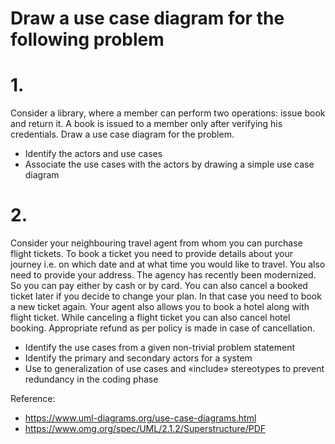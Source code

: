 #  Draw a use case diagram for the following problem

# 1.
Consider a library, where a member can perform two operations: issue book and return it. A book is issued to a member only after verifying his credentials. Draw a use case diagram for the problem. 
- Identify the actors and use cases
- Associate the use cases with the actors by drawing a simple use case diagram

# 2. 
 Consider your neighbouring travel agent from whom you can purchase flight tickets. To book a ticket you need to provide details about your journey i.e. on which date and at what time you would like to travel. You also need to provide your address. The agency has recently been modernized. So you can pay either by cash or by card. You can also cancel a booked ticket later if you decide to change your plan. In that case you need to book a new ticket again. Your agent also allows you to book a hotel along with flight ticket. While canceling a flight ticket you can also cancel hotel booking. Appropriate refund as per policy is made in case of cancellation. 

 - Identify the use cases from a given non-trivial problem statement
 - Identify the primary and secondary actors for a system
 - Use to generalization of use cases and «include» stereotypes to prevent redundancy in the coding phase

 Reference:
 - https://www.uml-diagrams.org/use-case-diagrams.html
 - https://www.omg.org/spec/UML/2.1.2/Superstructure/PDF

